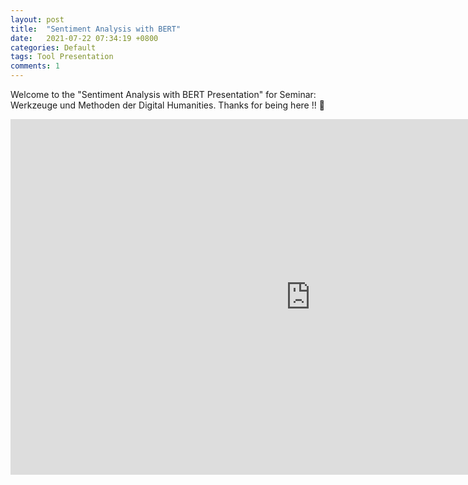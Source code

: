 ```yaml
---
layout: post
title:  "Sentiment Analysis with BERT"
date:   2021-07-22 07:34:19 +0800
categories: Default
tags: Tool Presentation
comments: 1
---
```

<p>Welcome to the "Sentiment Analysis with BERT Presentation" for Seminar: Werkzeuge und Methoden der Digital Humanities. Thanks for being here !! 🙂 </p>

<iframe src="https://docs.google.com/presentation/d/e/2PACX-1vRRk1Wq0Lvyo1q95SG9WSRHE9AEWbG4jz4ydnPVIaOH5fMUZUm6mejzlfi55ejROs5S-ghddy5kRyNQ/embed?start=false&loop=false&delayms=60000" frameborder="0" width="960" height="569" allowfullscreen="true" mozallowfullscreen="true" webkitallowfullscreen="true"></iframe>
